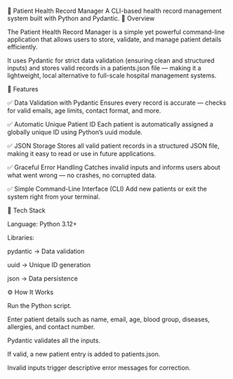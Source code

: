 🏥 Patient Health Record Manager
A CLI-based health record management system built with Python and Pydantic.
📘 Overview

The Patient Health Record Manager is a simple yet powerful command-line application that allows users to store, validate, and manage patient details efficiently.

It uses Pydantic for strict data validation (ensuring clean and structured inputs) and stores valid records in a patients.json file — making it a lightweight, local alternative to full-scale hospital management systems.

🚀 Features

✅ Data Validation with Pydantic
Ensures every record is accurate — checks for valid emails, age limits, contact format, and more.

✅ Automatic Unique Patient ID
Each patient is automatically assigned a globally unique ID using Python’s uuid module.

✅ JSON Storage
Stores all valid patient records in a structured JSON file, making it easy to read or use in future applications.

✅ Graceful Error Handling
Catches invalid inputs and informs users about what went wrong — no crashes, no corrupted data.

✅ Simple Command-Line Interface (CLI)
Add new patients or exit the system right from your terminal.

🧠 Tech Stack

Language: Python 3.12+

Libraries:

pydantic → Data validation

uuid → Unique ID generation

json → Data persistence

⚙️ How It Works

Run the Python script.

Enter patient details such as name, email, age, blood group, diseases, allergies, and contact number.

Pydantic validates all the inputs.

If valid, a new patient entry is added to patients.json.

Invalid inputs trigger descriptive error messages for correction.
